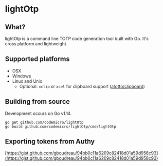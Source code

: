 # lightOtp

## What?
lightOtp is a command line TOTP code generation tool built with Go. It's cross platform and lightweight.

## Supported platforms
* OSX
* Windows
* Linux and Unix 
  * Optional: `xclip` or `xsel` for clipboard support ([atotto/clipboard](https://github.com/atotto/clipboard))
  
## Building from source

Development occurs on Go v1.14.

```
go get github.com/codemicro/lightOtp
go build github.com/codemicro/lightOtp/cmd/lightOtp
```

## Exporting tokens from Authy

[https://gist.github.com/gboudreau/94bb0c11a6209c82418d01a59d958c93](https://gist.github.com/gboudreau/94bb0c11a6209c82418d01a59d958c93)
